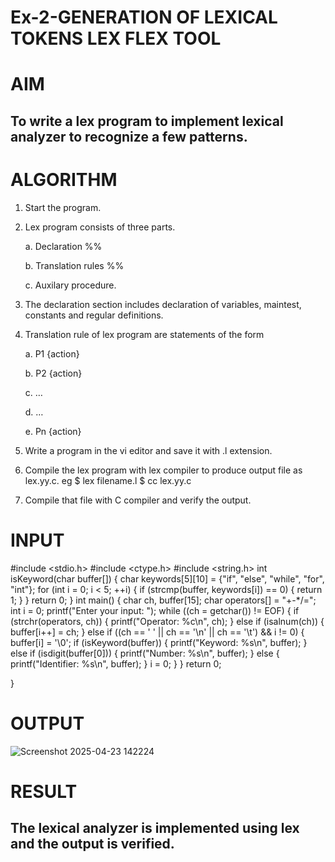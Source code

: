 # Ex-2-GENERATION OF LEXICAL TOKENS LEX FLEX TOOL
# AIM
## To write a lex program to implement lexical analyzer to recognize a few patterns.
# ALGORITHM

1.	Start the program.

2.	Lex program consists of three parts.

     a.	Declaration %%

     b.	Translation rules %%

     c.	Auxilary procedure.

3.	The declaration section includes declaration of variables, maintest, constants and regular definitions.
4.	Translation rule of lex program are statements of the form

    a.	P1 {action}

    b.	P2 {action}

    c.	…

    d.	…

    e.	Pn {action}

5.	Write a program in the vi editor and save it with .l extension.

6.	Compile the lex program with lex compiler to produce output file as lex.yy.c. eg $ lex filename.l $ cc lex.yy.c
7.	Compile that file with C compiler and verify the output.

# INPUT
#include <stdio.h>
#include <ctype.h>
#include <string.h>
int isKeyword(char buffer[]) {
char keywords[5][10] = {"if", "else", "while", "for", "int"};
for (int i = 0; i < 5; ++i) {
if (strcmp(buffer, keywords[i]) == 0) {
return 1;
}
}
return 0;
}
int main() {
char ch, buffer[15];
char operators[] = "+-*/=";
int i = 0;
printf("Enter your input: ");
while ((ch = getchar()) != EOF) {
    if (strchr(operators, ch)) {
printf("Operator: %c\n", ch);
} else if (isalnum(ch)) {
buffer[i++] = ch;
} else if ((ch == ' ' || ch == '\n' || ch == '\t') && i != 0) {
buffer[i] = '\0';
if (isKeyword(buffer)) {
printf("Keyword: %s\n", buffer);
} else if (isdigit(buffer[0])) {
printf("Number: %s\n", buffer);
} else {
printf("Identifier: %s\n", buffer);
}
i = 0;
}
}
return 0;
    
}
# OUTPUT
![Screenshot 2025-04-23 142224](https://github.com/user-attachments/assets/c27ac5dd-559b-4b80-ac86-39b9a062db17)

# RESULT
## The lexical analyzer is implemented using lex and the output is verified.
